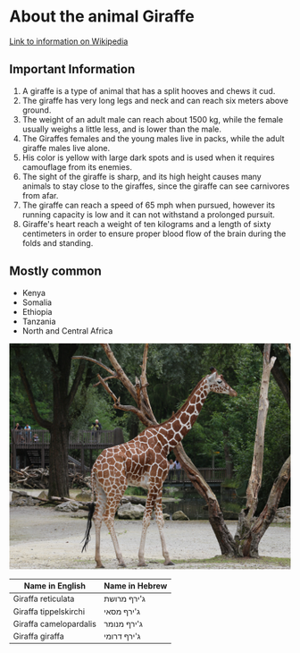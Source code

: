 # About the animal Giraffe

[Link to information on Wikipedia](https://he.wikipedia.org/wiki/%D7%92%27%D7%99%D7%A8%D7%A3)
## Important Information
1. A giraffe is a type of animal that has a split hooves and chews it cud.
2. The giraffe has very long legs and neck and can reach six meters above ground.
3. The weight of an adult male can reach about 1500 kg, while the female usually weighs a little less, and is lower than the male.
4. The Giraffes females and the young males live in packs, while the adult giraffe males live alone.
5. His color is yellow with large dark spots and is used when it requires camouflage from its enemies.
6. The sight of the giraffe is sharp, and its high height causes many animals to stay close to the giraffes, since the giraffe can see carnivores from afar.
7. The giraffe can reach a speed of 65 mph when pursued, however its running capacity is low and it can not withstand a prolonged pursuit.
8. Giraffe's heart reach a weight of ten kilograms and a length of sixty centimeters in order to ensure proper blood flow of the brain during the folds and standing.
   
## Mostly common
- Kenya 
- Somalia
- Ethiopia
- Tanzania
- North and Central Africa

![Image of Giraffa](/images/Giraffa1.jpg)

Name in English | Name in Hebrew
-------|--------
Giraffa reticulata | ג'ירף מרושת
Giraffa tippelskirchi | ג'ירף מסאי
Giraffa camelopardalis | ג'ירף מנומר
Giraffa giraffa | ג'ירף דרומי

